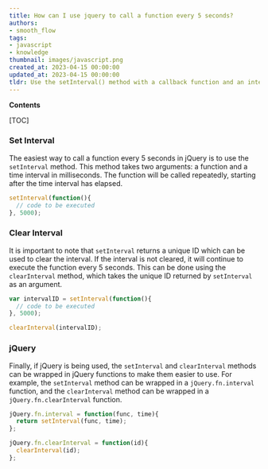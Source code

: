 ```yaml
---
title: How can I use jquery to call a function every 5 seconds?
authors:
- smooth_flow
tags:
- javascript
- knowledge
thumbnail: images/javascript.png
created_at: 2023-04-15 00:00:00
updated_at: 2023-04-15 00:00:00
tldr: Use the setInterval() method with a callback function and an interval of 5000 milliseconds.
---
```


**Contents**

[TOC]

### Set Interval

The easiest way to call a function every 5 seconds in jQuery is to use the `setInterval` method. This method takes two arguments: a function and a time interval in milliseconds. The function will be called repeatedly, starting after the time interval has elapsed.

```javascript
setInterval(function(){
  // code to be executed
}, 5000);
```

### Clear Interval

It is important to note that `setInterval` returns a unique ID which can be used to clear the interval. If the interval is not cleared, it will continue to execute the function every 5 seconds. This can be done using the `clearInterval` method, which takes the unique ID returned by `setInterval` as an argument.

```javascript
var intervalID = setInterval(function(){
  // code to be executed
}, 5000);

clearInterval(intervalID);
```

### jQuery

Finally, if jQuery is being used, the `setInterval` and `clearInterval` methods can be wrapped in jQuery functions to make them easier to use. For example, the `setInterval` method can be wrapped in a `jQuery.fn.interval` function, and the `clearInterval` method can be wrapped in a `jQuery.fn.clearInterval` function.

```javascript
jQuery.fn.interval = function(func, time){
  return setInterval(func, time);
};

jQuery.fn.clearInterval = function(id){
  clearInterval(id);
};
```

